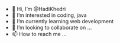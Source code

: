 - 👋 Hi, I’m @HadiKhedri
- 👀 I’m interested in coding, java
- 🌱 I’m currently learning web development
- 💞️ I’m looking to collaborate on ...
- 📫 How to reach me ...

<!---
HadiKhedri/HadiKhedri is a ✨ special ✨ repository because its `README.md` (this file) appears on your GitHub profile.
You can click the Preview link to take a look at your changes.
--->

